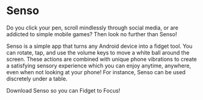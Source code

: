 # Senso
Do you click your pen, scroll mindlessly through social media, or are addicted to simple mobile games? Then look no further than Senso!

Senso is a simple app that turns any Android device into a fidget tool.
You can rotate, tap, and use the volume keys to move a white ball around the screen. 
These actions are combined with unique phone vibrations to create a satisfying sensory experience which you can enjoy anytime,
anywhere, even when not looking at your phone! For instance, Senso can be used discretely under a table.

Download Senso so you can Fidget to Focus!
